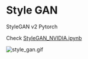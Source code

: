 # Style GAN

StyleGAN v2 Pytorch

Check [StyleGAN_NVIDIA.ipynb](./StyleGAN_NVIDIA.ipynb)

![style_gan.gif](../images/Style_GAN.gif)


